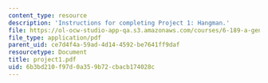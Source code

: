 ```yaml
---
content_type: resource
description: 'Instructions for completing Project 1: Hangman.'
file: https://ol-ocw-studio-app-qa.s3.amazonaws.com/courses/6-189-a-gentle-introduction-to-programming-using-python-january-iap-2008/6b3bd210f97d0a359b72cbacb174028c_project1.pdf
file_type: application/pdf
parent_uid: ce7d4f4a-59ad-4d14-4592-be7641ff9daf
resourcetype: Document
title: project1.pdf
uid: 6b3bd210-f97d-0a35-9b72-cbacb174028c
---
```

